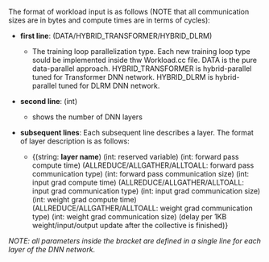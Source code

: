 The format of workload input is as follows (NOTE that all communication sizes are in bytes and compute times are in terms of cycles):

* **first line**: (DATA/HYBRID_TRANSFORMER/HYBRID_DLRM) 
	* The training loop parallelization type. Each new training loop type sould be implemented inside thw Workload.cc file.
	DATA is the pure data-parallel approach. HYBRID_TRANSFORMER is hybrid-parallel tuned for Transformer DNN network. 	  HYBRID_DLRM is hybrid-parallel tuned for DLRM DNN network.

* **second line**: (int)
	* shows the number of DNN layers

* **subsequent lines**: Each subsequent line describes a layer. The format of layer description  is as follows:
	* {(string: **layer name**) (int: reserved variable)
	(int: forward pass compute time) (ALLREDUCE/ALLGATHER/ALLTOALL: forward pass communication type) (int: forward pass communication size)
	(int: input grad compute time) (ALLREDUCE/ALLGATHER/ALLTOALL: input grad communication type) (int: input grad communication size)
	(int: weight grad compute time) (ALLREDUCE/ALLGATHER/ALLTOALL: weight grad communication type) (int: weight grad communication size) 
	(delay per 1KB weight/input/output update after the collective is finished)} 

*NOTE: all parameters inside the bracket are defined in a single line for each layer of the DNN network.* 
	 
